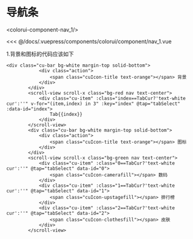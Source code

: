 # 导航条

<baseComponent-codeBox
  title=""
  description="使用的是小程序scroll-view，所以pc 上不能很好的展示效果，
  为了展示ui效果，背景和图片的scroll-view改为了div标签。"
  onlineLink="">
  <colorui-component-nav_1/>
  <!-- 这里直接设置 引入的展示代码 ；注意引入代码一定不能缩进！！！否则不能生效！-->
  <highlight-code slot="codeText" lang="vue">
<<< @/docs/.vuepress/components/colorui/component/nav_1.vue
  </highlight-code>
</baseComponent-codeBox>

1.背景和图标的代码应该如下

```vue
<div class="cu-bar bg-white margin-top solid-bottom">
			<div class="action">
				<span class="cuIcon-title text-orange"></span> 背景
			</div>
		</div>
		<scroll-view scroll-x class="bg-red nav text-center">
			<div class="cu-item" :class="index==TabCur?'text-white cur':''" v-for="(item,index) in 3" :key="index" @tap="tabSelect" :data-id="index">
				Tab{{index}}
			</div>
		</scroll-view>
		<div class="cu-bar bg-white margin-top solid-bottom">
			<div class="action">
				<span class="cuIcon-title text-orange"></span> 图标
			</div>
		</div>
		<scroll-view scroll-x class="bg-green nav text-center">
			<div class="cu-item" :class="0==TabCur?'text-white cur':''" @tap="tabSelect" data-id="0">
				<span class="cuIcon-camerafill"></span> 数码
			</div>
			<div class="cu-item" :class="1==TabCur?'text-white cur':''" @tap="tabSelect" data-id="1">
				<span class="cuIcon-upstagefill"></span> 排行榜
			</div>
			<div class="cu-item" :class="2==TabCur?'text-white cur':''" @tap="tabSelect" data-id="2">
				<span class="cuIcon-clothesfill"></span> 皮肤
			</div>
		</scroll-view>
```